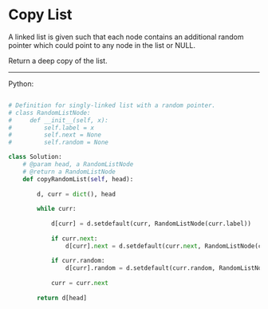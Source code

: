# Copy List

A linked list is given such that each node contains an additional random
pointer which could point to any node in the list or NULL.

Return a deep copy of the list.

---

Python:

```python

# Definition for singly-linked list with a random pointer.
# class RandomListNode:
#     def __init__(self, x):
#         self.label = x
#         self.next = None
#         self.random = None

class Solution:
    # @param head, a RandomListNode
    # @return a RandomListNode
    def copyRandomList(self, head):
        
        d, curr = dict(), head
        
        while curr:
            
            d[curr] = d.setdefault(curr, RandomListNode(curr.label))
            
            if curr.next:
                d[curr].next = d.setdefault(curr.next, RandomListNode(curr.next.label))
            
            if curr.random:
                d[curr].random = d.setdefault(curr.random, RandomListNode(curr.random.label))
            
            curr = curr.next
        
        return d[head]
```
